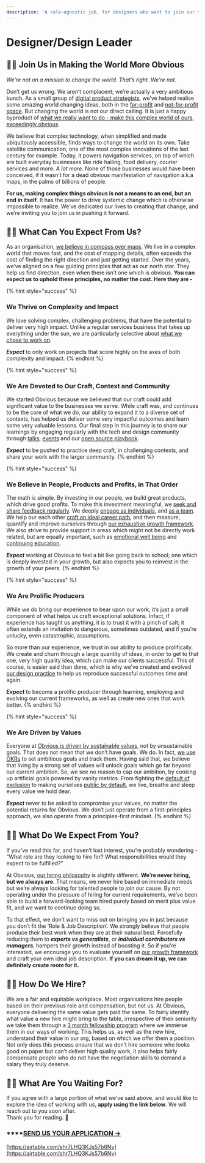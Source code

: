 ```yaml
---
description: 'A role-agnostic job, for designers who want to join our tribe.'
---
```


# Designer/Design Leader

## 🙆‍♀️ Join Us in Making the World More Obvious

_We’re not on a mission to change the world. That’s right. We’re not._ 

Don’t get us wrong. We aren’t complacent; we’re actually a very ambitious bunch. As a small group of [digital product strategists](https://obvious.in/team/), we’ve helped realise some amazing world changing ideas, both in the [for-profit](https://obvious.in/case-study/gojek/) and [not-for-profit space](https://medium.com/simple-dot-org). But changing the world is not our direct calling. It is just a happy byproduct of [what we really want to do - make this complex world of ours, exceedingly obvious](https://obvious.in/blog/introducing-obvious/).

We believe that complex technology, when simplified and made ubiquitously accessible, finds ways to change the world on its own. Take satellite communication, one of the most complex innovations of the last century for example. Today, it powers navigation services, on top of which are built everyday businesses like ride hailing, food delivery, courier services and more. _A lot more_. None of those businesses would have been conceived, if it wasn’t for a dead obvious manifestation of navigation a.k.a maps, in the palms of billions of people.

**For us, making complex things obvious is not a means to an end, but an end in itself**. It has the power to drive systemic change which is otherwise impossible to realize. We’ve dedicated our lives to creating that change, and we’re inviting you to join us in pushing it forward.

## 🙋‍♀️ What Can You Expect From Us?

As an organisation, [we believe in compass over maps](https://www.inc.com/sylvia-lafair/mit-media-lab-hands-you-a-compass-not-a-map-for-future-success.html). We live in a complex world that moves fast, and the cost of  mapping details, often exceeds the cost of finding the right direction and just getting started. Over the years, we’ve aligned on a few guiding principles that act as our north star. They help us find direction, even when there isn’t one which is obvious. **You can expect us to uphold these principles, no matter the cost. Here they are -**

{% hint style="success" %}
### We Thrive on Complexity and Impact

We love solving complex, challenging problems, that have the potential to deliver very high impact. Unlike a regular services business that takes up everything under the sun, we are particularly selective about [what we chose to work on](https://obvious.in/). 

_**Expect**_  to only work on projects that score highly on the axes of both complexity and impact.
{% endhint %}



{% hint style="success" %}
### We Are Devoted to Our Craft, Context and Community

We started Obvious because we believed that our craft could add significant value to the businesses we serve. While craft was, and continues to be the core of what we do, our ability to expand it to a diverse set of contexts, has helped us deliver some very impactful outcomes and learn some very valuable lessons. Our final step in this journey is to share our learnings by engaging regularly with the tech and design community through [talks](https://obvious.in/talks-appearances/), [events](https://twitter.com/womendroid?lang=en) and our [open source playbook](https://playbook.obvious.in/).   
  
_**Expect**_ to be pushed to practice deep craft, in challenging contexts, and share your work with the larger community.
{% endhint %}



{% hint style="success" %}
### We Believe in People, Products and Profits, in That Order

The math is simple. By investing in our people, we build great products, which drive good profits. To make this investment meaningful, we [seek and share feedback regularly](https://playbook.obvious.in/employee-handbook/conversations/feedback-conversations). We deeply [engage as individuals](https://playbook.obvious.in/employee-handbook/conversations/one-on-ones), and [as a team](https://playbook.obvious.in/employee-handbook/conversations/team-conversations). We help our each other [craft an ideal career path](https://playbook.obvious.in/employee-handbook/conversations/career-conversations), and then measure, quantify and improve ourselves through [our exhaustive growth framework](https://playbook.obvious.in/career-growth/design-growth-framework). We also strive to provide support in areas which might not be directly work related, but are equally important, such as [emotional well being](https://playbook.obvious.in/employee-handbook/benefits-and-perks/emotional-wellbeing) and [continuing education](https://playbook.obvious.in/employee-handbook/benefits-and-perks/continuing-education).  
  
_**Expect**_ working at Obvious to feel a bit like going back to school; one which is deeply invested in your growth, but also expects you to reinvest in the growth of your peers.
{% endhint %}



{% hint style="success" %}
### We Are Prolific Producers

While we do bring our experience to bear upon our work, it’s just a small component of what helps us craft exceptional solutions. Infact, if experience has taught us anything, it is to trust it with a pinch of salt; it often extends an invitation to dangerous, sometimes outdated, and if you’re unlucky, even catastrophic, assumptions.

So more than our experience, we trust in our ability to produce prolifically. We create and churn through a large quantity of ideas, in order to get to that one, very high quality idea, which can make our clients successful. This of course, is easier said than done, which is why we’ve created and evolved [our design practice](https://playbook.obvious.in/design-playbook/design) to help us reproduce successful outcomes time and again.  
  
_**Expect**_ to become a prolific producer through learning, employing and evolving our current frameworks, as well as create new ones that work better.
{% endhint %}



{% hint style="success" %}
### We Are Driven by Values

Everyone at [Obvious is driven by sustainable values](https://playbook.obvious.in/employee-handbook/introduction/obvious-core-values), not by unsustainable goals. That does not mean that we don’t have goals. We do. In fact, [we use OKRs](https://playbook.obvious.in/employee-handbook/how-we-work/objective-and-key-results) to set ambitious goals and track them. Having said that, we believe that living by a strong set of values will unlock goals which go far beyond our current ambition. So, we see no reason to cap our ambition, by cooking up artificial goals powered by vanity metrics. From fighting the [default of exclusion](https://obvious.in/blog/why-diversity-is-important/) to making ourselves [public by default](https://playbook.obvious.in/), we live, breathe and sleep every value we hold dear.  
  
_**Expect**_ never to be asked to compromise your values, no matter the potential returns for Obvious. We don’t just operate from a first-principles approach, we also operate from a principles-first mindset.
{% endhint %}

## 💁‍♀️ What Do We Expect From You?

If you’ve read this far, and haven’t lost interest, you’re probably wondering - “What role are they looking to hire for? What responsibilities would they expect to be fulfilled?”

At Obvious, [our hiring philosophy](https://playbook.obvious.in/hiring/hiring-philosophy) is slightly different. **We’re never hiring, but we always are**. That means, we never hire based on immediate needs but we’re always looking for talented people to join our cause. By not operating under the pressure of hiring for current requirements, we’ve been able to build a forward-looking team hired purely based on merit plus value fit, and we want to continue doing so. 

To that effect, we don’t want to miss out on bringing you in just because you don’t fit the ‘Role & Job Description’. We strongly believe that people produce their best work when they are at their natural best. Forcefully reducing them to _**experts vs generalists**_, or _**individual contributors vs managers**_, hampers their growth instead of boosting it. So if you’re interested, we encourage you to evaluate yourself on [our growth framework](https://playbook.obvious.in/career-growth/design-growth-framework) and craft your own ideal job description. **If you can dream it up, we can definitely create room for it.**

## 👩‍💻 How Do We Hire?

We are a fair and equitable workplace. Most organisations hire people based on their previous role and compensation, but not us. At Obvious,  everyone delivering the same value gets paid the same. To fairly identify what value a new hire might bring to the table, irrespective of their seniority we take them through a [3 month fellowship program](https://playbook.obvious.in/hiring/fellowship) where we immerse them in our ways of working. This helps us, as well as the new hire, understand their value in our org, based on which we offer them a position. Not only does this process ensure that we don’t hire someone who looks good on paper but can’t deliver high quality work, it also helps fairly compensate people who do not have the negotiation skills to demand a salary they truly deserve.

## 🤷‍♀️ What Are You Waiting For?

If you agree with a large portion of what we’ve said above, and would like to explore the idea of working with us, **apply using the link below**. We will reach out to you soon after.   
Thank you for reading. 🙂

### \*\*\*\*[**SEND US YOUR APPLICATION →**](https://airtable.com/shr7LHQ3KJs57b6Nv)

[https://airtable.com/shr7LHQ3KJs57b6Nv](https://airtable.com/shr7LHQ3KJs57b6Nv)  
  


